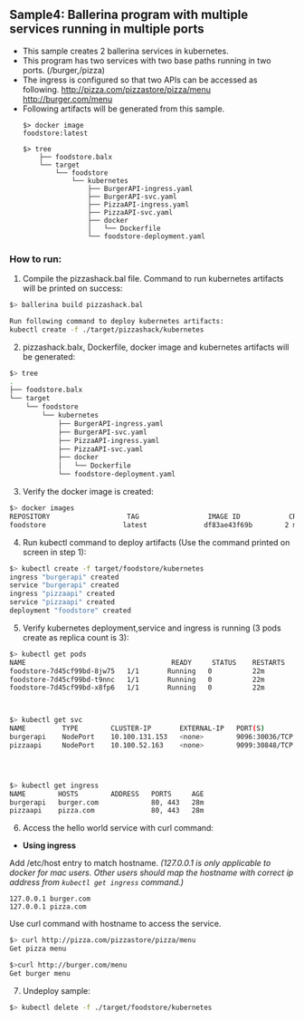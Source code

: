 ## Sample4: Ballerina program with multiple services running in multiple ports

- This sample creates 2 ballerina services in kubernetes.
- This program has two services with two base paths running in two ports. (/burger,/pizza)
- The ingress is configured so that two APIs can be accessed as following.
    http://pizza.com/pizzastore/pizza/menu
    http://burger.com/menu
- Following artifacts will be generated from this sample.
    ``` 
    $> docker image
    foodstore:latest 
    
    $> tree
        ├── foodstore.balx
        └── target
            └── foodstore
                └── kubernetes
                    ├── BurgerAPI-ingress.yaml
                    ├── BurgerAPI-svc.yaml
                    ├── PizzaAPI-ingress.yaml
                    ├── PizzaAPI-svc.yaml
                    ├── docker
                    │   └── Dockerfile
                    └── foodstore-deployment.yaml
    ```
### How to run:

1. Compile the  pizzashack.bal file. Command to run kubernetes artifacts will be printed on success:
```bash
$> ballerina build pizzashack.bal

Run following command to deploy kubernetes artifacts:  
kubectl create -f ./target/pizzashack/kubernetes

```

2. pizzashack.balx, Dockerfile, docker image and kubernetes artifacts will be generated: 
```bash
$> tree
.
├── foodstore.balx
└── target
    └── foodstore
        └── kubernetes
            ├── BurgerAPI-ingress.yaml
            ├── BurgerAPI-svc.yaml
            ├── PizzaAPI-ingress.yaml
            ├── PizzaAPI-svc.yaml
            ├── docker
            │   └── Dockerfile
            └── foodstore-deployment.yaml


```

3. Verify the docker image is created:
```bash
$> docker images
REPOSITORY                   TAG                 IMAGE ID            CREATED             SIZE
foodstore                   latest              df83ae43f69b        2 minutes ago        102MB

```

4. Run kubectl command to deploy artifacts (Use the command printed on screen in step 1):
```bash
$> kubectl create -f target/foodstore/kubernetes
ingress "burgerapi" created
service "burgerapi" created
ingress "pizzaapi" created
service "pizzaapi" created
deployment "foodstore" created


```

5. Verify kubernetes deployment,service and ingress is running (3 pods create as replica count is 3):
```bash
$> kubectl get pods
NAME                                    READY     STATUS    RESTARTS   AGE
foodstore-7d45cf99bd-8jw75   1/1       Running   0          22m
foodstore-7d45cf99bd-t9nnc   1/1       Running   0          22m
foodstore-7d45cf99bd-x8fp6   1/1       Running   0          22m



$> kubectl get svc
NAME         TYPE        CLUSTER-IP       EXTERNAL-IP   PORT(S)          AGE
burgerapi    NodePort    10.100.131.153   <none>        9096:30036/TCP   28m
pizzaapi     NodePort    10.100.52.163    <none>        9099:30848/TCP   28m




$> kubectl get ingress
NAME        HOSTS        ADDRESS   PORTS     AGE
burgerapi   burger.com             80, 443   28m
pizzaapi    pizza.com              80, 443   28m
```

6. Access the hello world service with curl command:

- **Using ingress**

Add /etc/host entry to match hostname. 
_(127.0.0.1 is only applicable to docker for mac users. Other users should map the hostname with correct ip address 
from `kubectl get ingress` command.)_
 ```
 127.0.0.1 burger.com
 127.0.0.1 pizza.com
 ```
Use curl command with hostname to access the service.
```bash
$> curl http://pizza.com/pizzastore/pizza/menu
Get pizza menu

$>curl http://burger.com/menu
Get burger menu
```

7. Undeploy sample:
```bash
$> kubectl delete -f ./target/foodstore/kubernetes
```
